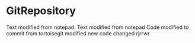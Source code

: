 GitRepository
=============

Text modified from notepad. Text modified from notepad
Code modified to commit from tortoisegit
modified new code
changed rjrrwr
